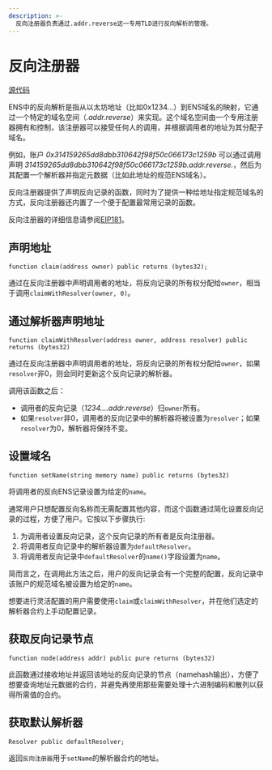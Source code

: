 ```yaml
---
description: >-
  反向注册器负责通过.addr.reverse这一专用TLD进行反向解析的管理。
---
```


# 反向注册器

[源代码](https://github.com/ensdomains/ens/blob/master/contracts/ReverseRegistrar.sol)

ENS中的反向解析是指从以太坊地址（比如0x1234...）到ENS域名的映射，它通过一个特定的域名空间（_.addr.reverse_）来实现。这个域名空间由一个专用注册器拥有和控制，该注册器可以接受任何人的调用，并根据调用者的地址为其分配子域名。

例如，账户 _0x314159265dd8dbb310642f98f50c066173c1259b_ 可以通过调用声明 _314159265dd8dbb310642f98f50c066173c1259b.addr.reverse._，然后为其配置一个解析器并指定元数据（比如此地址的规范ENS域名）。

反向注册器提供了声明反向记录的函数，同时为了提供一种给地址指定规范域名的方式，反向注册器还内置了一个便于配置最常用记录的函数。

反向注册器的详细信息请参阅[EIP181](https://eips.ethereum.org/EIPS/eip-181)。

## 声明地址

```text
function claim(address owner) public returns (bytes32);
```

通过在反向注册器中声明调用者的地址，将反向记录的所有权分配给`owner`，相当于调用`claimWithResolver(owner, 0)`。

## 通过解析器声明地址

```text
function claimWithResolver(address owner, address resolver) public returns (bytes32)
```

通过在反向注册器中声明调用者的地址，将反向记录的所有权分配给`owner`，如果`resolver`非0，则会同时更新这个反向记录的解析器。

调用该函数之后：

* 调用者的反向记录（_1234....addr.reverse_）归`owner`所有。
* 如果`resolver`非0，调用者的反向记录中的解析器将被设置为`resolver`；如果`resolver`为0，解析器将保持不变。

## 设置域名

```text
function setName(string memory name) public returns (bytes32)
```

将调用者的反向ENS记录设置为给定的`name`。

通常用户只想配置反向名称而无需配置其他内容，而这个函数通过简化设置反向记录的过程，方便了用户。它按以下步骤执行:

1. 为调用者设置反向记录，这个反向记录的所有者是反向注册器。
2. 将调用者反向记录中的解析器设置为`defaultResolver`。
3. 将调用者反向记录中`defaultResolver`的`name()`字段设置为`name`。

简而言之，在调用此方法之后，用户的反向记录会有一个完整的配置，反向记录中该账户的规范域名被设置为给定的`name`。

想要进行灵活配置的用户需要使用`claim`或`claimWithResolver`，并在他们选定的解析器合约上手动配置记录。

## 获取反向记录节点

```text
function node(address addr) public pure returns (bytes32)
```

此函数通过接收地址并返回该地址的反向记录的节点（namehash输出），方便了想要查询地址元数据的合约，并避免再使用那些需要处理十六进制编码和散列以获得所需值的合约。

## 获取默认解析器

```text
Resolver public defaultResolver;
```

返回`反向注册器`用于`setName`的解析器合约的地址。


